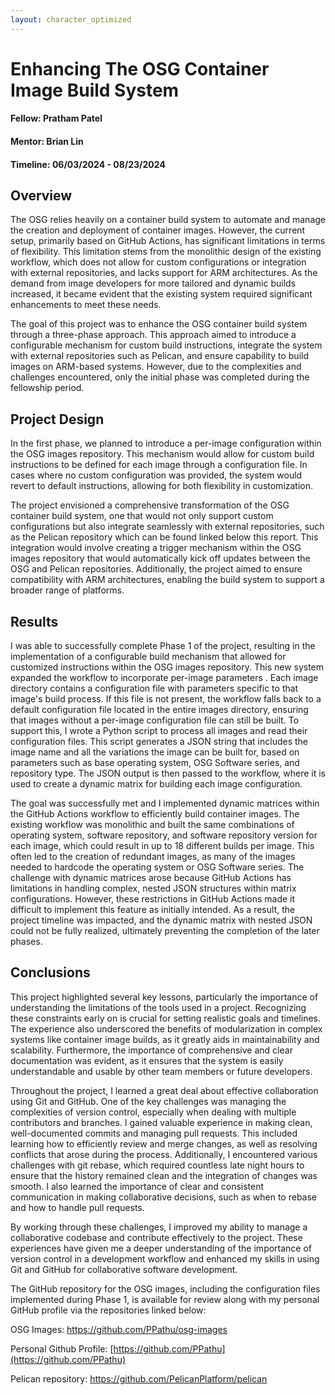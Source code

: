 ```yaml
---
layout: character_optimized
---
```


# Enhancing The OSG Container Image Build System

#### Fellow: Pratham Patel
#### Mentor: Brian Lin
#### Timeline: 06/03/2024 - 08/23/2024

## Overview

The OSG relies heavily on a container build system to automate and manage the creation and deployment of container images. However, the current setup, primarily based on GitHub Actions, has significant limitations in terms of flexibility. This limitation stems from the monolithic design of the existing workflow, which does not allow for custom configurations or integration with external repositories, and lacks support for ARM architectures. As the demand from image developers for more tailored and dynamic builds increased, it became evident that the existing system required significant enhancements to meet these needs.

The goal of this project was to enhance the OSG container build system through a three-phase approach. This approach aimed to introduce a configurable mechanism for custom build instructions, integrate the system with external repositories such as Pelican, and ensure capability to build images on ARM-based systems. However, due to the complexities and challenges encountered, only the initial phase was completed during the fellowship period.

## Project Design

In the first phase, we planned to introduce a per-image configuration within the OSG images repository. This mechanism would allow for custom build instructions to be defined for each image through a configuration file. In cases where no custom configuration was provided, the system would revert to default instructions, allowing for both flexibility in customization.

The project envisioned a comprehensive transformation of the OSG container build system, one that would not only support custom configurations but also integrate seamlessly with external repositories, such as the Pelican repository which can be found linked below this report. This integration would involve creating a trigger mechanism within the OSG images repository that would automatically kick off updates between the OSG and Pelican repositories. Additionally, the project aimed to ensure compatibility with ARM architectures, enabling the build system to support a broader range of platforms.

## Results

I was able to successfully complete Phase 1 of the project, resulting in the implementation of a configurable build mechanism that allowed for customized instructions within the OSG images repository. This new system expanded the workflow to incorporate per-image parameters . Each image directory contains a configuration file with parameters specific to that image's build process. If this file is not present, the workflow falls back to a default configuration file located in the entire images directory, ensuring that images without a per-image configuration file can still be built. To support this, I wrote a Python script to process all images and read their configuration files. This script generates a JSON string that includes the image name and all the variations the image can be built for, based on parameters such as base operating system, OSG Software series, and repository type. The JSON output is then passed to the workflow, where it is used to create a dynamic matrix for building each image configuration.

The goal was successfully met and I implemented dynamic matrices within the GitHub Actions workflow to efficiently build container images. The existing workflow was monolithic and built the same combinations of operating system, software repository, and software repository version for each image, which could result in up to 18 different builds per image. This often led to the creation of redundant images, as many of the images needed to hardcode the operating system or OSG Software series. The challenge with dynamic matrices arose because GitHub Actions has limitations in handling complex, nested JSON structures within matrix configurations. However, these restrictions in GitHub Actions made it difficult to implement this feature as initially intended. As a result, the project timeline was impacted, and the dynamic matrix with nested JSON could not be fully realized, ultimately preventing the completion of the later phases.

## Conclusions

This project highlighted several key lessons, particularly the importance of understanding the limitations of the tools used in a project. Recognizing these constraints early on is crucial for setting realistic goals and timelines. The experience also underscored the benefits of modularization in complex systems like container image builds, as it greatly aids in maintainability and scalability. Furthermore, the importance of comprehensive and clear documentation was evident, as it ensures that the system is easily understandable and usable by other team members or future developers.

Throughout the project, I learned a great deal about effective collaboration using Git and GitHub. One of the key challenges was managing the complexities of version control, especially when dealing with multiple contributors and branches. I gained valuable experience in making clean, well-documented commits and managing pull requests. This included learning how to efficiently review and merge changes, as well as resolving conflicts that arose during the process. Additionally, I encountered various challenges with git rebase, which required countless late night hours to ensure that the history remained clean and the integration of changes was smooth. I also learned the importance of clear and consistent communication in making collaborative decisions, such as when to rebase and how to handle pull requests.

By working through these challenges, I improved my ability to manage a collaborative codebase and contribute effectively to the project. These experiences have given me a deeper understanding of the importance of version control in a development workflow and enhanced my skills in using Git and GitHub for collaborative software development.

The GitHub repository for the OSG images, including the configuration files implemented during Phase 1, is available for review along with my personal GitHub profile via the repositories linked below:

OSG Images: https://github.com/PPathu/osg-images

Personal Github Profile: [https://github.com/PPathu](https://github.com/PPathu)

Pelican repository: https://github.com/PelicanPlatform/pelican

